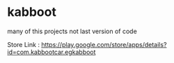 # kabboot

many of this projects not last version of code

Store Link : https://play.google.com/store/apps/details?id=com.kabbootcar.egkabboot
